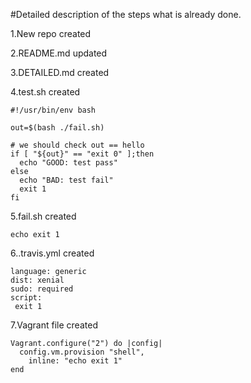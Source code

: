 #Detailed description of the steps what is already done.

1.New repo created

2.README.md updated

3.DETAILED.md created 

4.test.sh created

```
#!/usr/bin/env bash

out=$(bash ./fail.sh)

# we should check out == hello
if [ "${out}" == "exit 0" ];then
  echo "GOOD: test pass"
else
  echo "BAD: test fail"
  exit 1
fi
```

5.fail.sh created

```
echo exit 1
```

6..travis.yml created
```
language: generic
dist: xenial
sudo: required
script:
 exit 1
```
7.Vagrant file created

```
Vagrant.configure("2") do |config|
  config.vm.provision "shell",
    inline: "echo exit 1"
end
```


